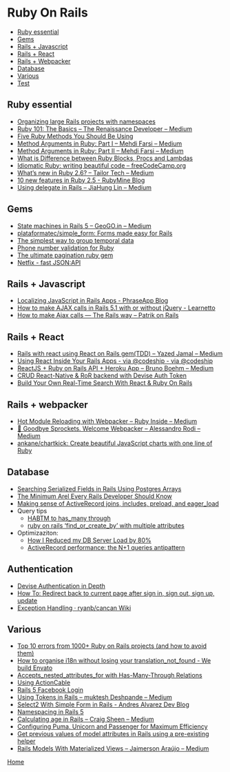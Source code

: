 # Ruby On Rails

- [Ruby essential](#ruby-essential)
- [Gems](#gems)
- [Rails + Javascript](#rails-+-javascript)
- [Rails + React](#rails-+-react)
- [Rails + Webpacker](#rails-+-webpacker)
- [Database](#database)
- [Various](#various)
- [Test](test/links.md)

## Ruby essential

- [Organizing large Rails projects with namespaces][49]
- [Ruby 101: The Basics – The Renaissance Developer – Medium][10]
- [Five Ruby Methods You Should Be Using][28]
- [Method Arguments in Ruby: Part I – Mehdi Farsi – Medium][20]
- [Method Arguments in Ruby: Part II – Mehdi Farsi – Medium][21]
- [What is Difference between Ruby Blocks, Procs and Lambdas][22]
- [Idiomatic Ruby: writing beautiful code – freeCodeCamp.org][23]
- [What’s new in Ruby 2.6? – Tailor Tech – Medium][36]
- [10 new features in Ruby 2.5 - RubyMine Blog][29]
- [Using delegate in Rails – JiaHung Lin – Medium][50]


## Gems

- [State machines in Rails 5 – GeoGO.in – Medium][33]
- [plataformatec/simple_form: Forms made easy for Rails][19]
- [The simplest way to group temporal data][41]
- [Phone number validation for Ruby][42]
- [The ultimate pagination ruby gem][43]
- [Netfix - fast JSON:API][44]


## Rails + Javascript

- [Localizing JavaScript in Rails Apps - PhraseApp Blog][2]
- [How to make AJAX calls in Rails 5.1 with or without jQuery - Learnetto][25]
- [How to make Ajax calls — The Rails way – Patrik on Rails][26]

## Rails + React

- [Rails with react using React on Rails gem(TDD) – Yazed Jamal – Medium][3]
- [Using React Inside Your Rails Apps - via @codeship - via @codeship][30]
- [ReactJS + Ruby on Rails API + Heroku App – Bruno Boehm – Medium][35]
- [CRUD React-Native &amp; RoR backend with Devise Auth Token][38]
- [Build Your Own Real-Time Search With React &amp; Ruby On Rails][39]

## Rails + webpacker

- [Hot Module Reloading with Webpacker – Ruby Inside – Medium][8]
- [👋 Goodbye Sprockets. Welcome Webpacker – Alessandro Rodi – Medium][7]
- [ankane/chartkick: Create beautiful JavaScript charts with one line of Ruby][5]

## Database

- [Searching Serialized Fields in Rails Using Postgres Arrays][48]
- [The Minimum Arel Every Rails Developer Should Know][51]
- [Making sense of ActiveRecord joins, includes, preload, and eager_load][52]
- Query tips
  - [HABTM to has_many through][9]
  - [ruby on rails ‘find_or_create_by’ with multiple attributes][32]
- Optimizaziton:
  - [How I Reduced my DB Server Load by 80%][40]
  - [ActiveRecord performance: the N+1 queries antipattern][37]

## Authentication

- [Devise Authentication in Depth][45]
- [How To: Redirect back to current page after sign in, sign out, sign up, update][47]
- [Exception Handling · ryanb/cancan Wiki][46]


## Various

- [Top 10 errors from 1000+ Ruby on Rails projects (and how to avoid them)][1]
- [How to organise i18n without losing your translation_not_found - We build Envato][4]
- [Accepts_nested_attributes_for with Has-Many-Through Relations][6]
- [Using ActionCable][11]
- [Rails 5 Facebook Login][13]
- [Using Tokens in Rails – muktesh Deshpande – Medium][14]
- [Select2 With Simple Form in Rails - Andres Alvarez Dev Blog][17]
- [Namespacing in Rails 5][18]
- [Calculating age in Rails – Craig Sheen – Medium][27]
- [Configuring Puma, Unicorn and Passenger for Maximum Efficiency][31]
- [Get previous values of model attributes in Rails using a pre-existing helper][24]
- [Rails Models With Materialized Views – Jaimerson Araújo – Medium][34]

[Home](../../README.md)

[1]:https://dev.to/philnash/top-10-errors-from-1000-ruby-on-rails-projects-and-how-to-avoid-them-24m
[2]:https://phraseapp.com/blog/posts/localizing-javascript-in-rails-apps/
[3]:https://medium.com/@yazed.jamal/rails-with-react-using-react-on-rails-gem-tdd-1e2ed9000c41
[4]:https://webuild.envato.com/blog/how-to-organise-i18n-without-losing-your-translation-not-found/
[5]:https://github.com/ankane/chartkick
[6]:https://robots.thoughtbot.com/accepts-nested-attributes-for-with-has-many-through
[7]:https://medium.com/@coorasse/goodbye-sprockets-welcome-webpacker-3-0-ff877fb8fa79
[8]:https://medium.com/rubyinside/hot-module-reloading-with-webpacker-b663643a60b1
[9]:https://medium.com/@farsi_mehdi/habtm-to-has-many-through-43f68f50e50e
[10]:https://medium.com/the-renaissance-developer/ruby-101-the-basics-f10961f990ac
[11]:https://hackernoon.com/the-practical-guide-to-using-actioncable-30d570d8988c
[13]:https://medium.com/@chinnatiptaemkaeo/integrate-omniauth-facebook-to-rails-5-1389d760d92a
[14]:https://medium.com/@dmuktesh10/using-tokens-in-rails-29497d1722d8
[17]:http://aalvarez.me/blog/posts/select2-with-simple-form-in-rails.html
[18]:https://jarlowrey.com/blog/namespacing-rails-5.html
[19]:https://github.com/plataformatec/simple_form
[20]:https://medium.com/@farsi_mehdi/method-arguments-in-ruby-part-i-e033fd6bfd93
[21]:https://medium.com/@farsi_mehdi/method-arguments-in-ruby-part-ii-60b9e406830d
[22]:https://medium.com/podiihq/ruby-blocks-procs-and-lambdas-bb6233f68843
[23]:https://medium.freecodecamp.org/idiomatic-ruby-writing-beautiful-code-6845c830c664
[24]:https://medium.com/mozaix-llc/get-previous-values-of-model-attributes-in-rails-using-a-pre-existing-helper-5be6d1c52760
[25]:https://learnetto.com/blog/how-to-make-ajax-calls-in-rails-5-1-with-or-without-jquery
[26]:https://m.patrikonrails.com/how-to-make-ajax-calls-the-rails-way-20174715d176
[27]:https://medium.com/@craigsheen/calculating-age-in-rails-9bb661f11303
[28]:https://www.engineyard.com/blog/five-ruby-methods-you-should-be-using
[29]:https://blog.jetbrains.com/ruby/2017/10/10-new-features-in-ruby-2-5/
[30]:https://blog.codeship.com/using-react-inside-your-rails-apps/
[31]:https://www.speedshop.co/2017/10/12/appserver.html
[32]:https://medium.com/@mattcroak718/ruby-on-rails-find-or-create-by-with-multiple-attributes-d8b307ed7249
[33]:https://medium.com/geogo-in/state-machines-in-rails-5-45259a4f42da
[34]:https://medium.com/@jaimersonn/rails-models-with-materialized-views-9775b0c05a95
[35]:https://medium.com/@bruno_boehm/reactjs-ruby-on-rails-api-heroku-app-2645c93f0814
[36]:https://medium.com/tailor-tech/whats-new-in-ruby-2-6-a4774f3631c1
[37]:https://medium.com/@AppSignal/activerecord-performance-the-n-1-queries-antipattern-db89d21a04bc
[38]:https://medium.com/@eth3rnit3/crud-react-native-ror-backend-with-devise-auth-token-4407cac3aa0b
[39]:https://medium.com/@jalenjackson/build-your-own-real-time-search-with-react-ruby-on-rails-760f141a2d1d

[40]:https://schneems.com/2017/07/18/how-i-reduced-my-db-server-load-by-80/

[41]:https://github.com/ankane/groupdate
[42]:https://github.com/mobi/telephone_number
[43]:https://github.com/ddnexus/pagy
[44]:https://github.com/Netflix/fast_jsonapi

[45]:https://www.sitepoint.com/devise-authentication-in-depth/
[46]:https://github.com/ryanb/cancan/wiki/exception-handling
[47]:https://github.com/plataformatec/devise/wiki/How-To:-Redirect-back-to-current-page-after-sign-in,-sign-out,-sign-up,-update
[48]:https://www.viget.com/articles/searching-serialized-fields-in-rails-using-postgres-arrays/
[49]:https://blog.makandra.com/2014/12/organizing-large-rails-projects-with-namespaces/
[50]:https://medium.com/@pk60905/using-delegate-in-rails-527332da7f96
[51]:https://jacopretorius.net/2016/09/the-mimimum-arel-every-rails-developer-should-know.html
[52]:http://blog.scoutapp.com/articles/2017/01/24/activerecord-includes-vs-joins-vs-preload-vs-eager_load-when-and-where
